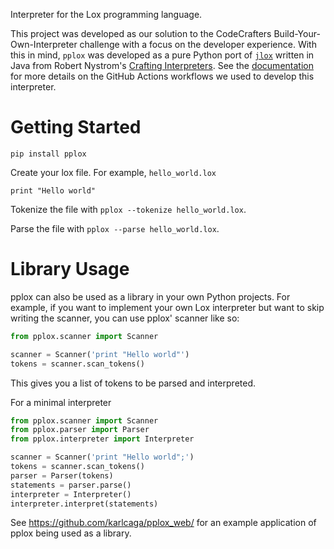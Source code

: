 Interpreter for the Lox programming language.

This project was developed as our solution to the CodeCrafters Build-Your-Own-Interpreter challenge with a focus on the developer experience.
With this in mind, `pplox` was developed as a pure Python port of [`jlox`](https://github.com/munificent/craftinginterpreters/tree/master/java/com/craftinginterpreters) written in Java from Robert Nystrom's [Crafting Interpreters](https://craftinginterpreters.com/). 
See the [documentation](https://pplox.readthedocs.io/en/latest/) for more details on the GitHub Actions workflows we used to develop this interpreter.

# Getting Started

`pip install pplox`

Create your lox file. For example, `hello_world.lox` 

```
print "Hello world"
```

Tokenize the file with `pplox --tokenize hello_world.lox`.

Parse the file with `pplox --parse hello_world.lox`.

# Library Usage
pplox can also be used as a library in your own Python projects.
For example, if you want to implement your own Lox interpreter but want to skip writing the scanner, you can use pplox' scanner like so:
```python
from pplox.scanner import Scanner

scanner = Scanner('print "Hello world"')
tokens = scanner.scan_tokens()
```
This gives you a list of tokens to be parsed and interpreted.

For a minimal interpreter
```py
from pplox.scanner import Scanner
from pplox.parser import Parser
from pplox.interpreter import Interpreter

scanner = Scanner('print "Hello world";')
tokens = scanner.scan_tokens()
parser = Parser(tokens)
statements = parser.parse()
interpreter = Interpreter()
interpreter.interpret(statements)
```

See https://github.com/karlcaga/pplox_web/ for an example application of pplox being used as a library.